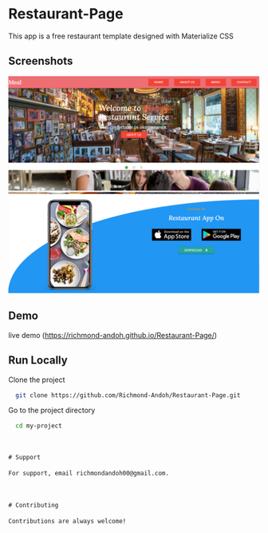 # Restaurant-Page
 This app is a free restaurant template designed with Materialize CSS 

 ## Screenshots
 ![](images/firstShot.PNG)
![](images/secondShot.PNG)

## Demo
live demo (https://richmond-andoh.github.io/Restaurant-Page/)

## Run Locally
Clone the project

```bash
  git clone https://github.com/Richmond-Andoh/Restaurant-Page.git
```
Go to the project directory

```bash
  cd my-project
``` 

```


# Support

For support, email richmondandoh00@gmail.com.



# Contributing

Contributions are always welcome!
